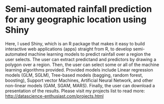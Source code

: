 # Semi-automated rainfall prediction for any geographic location using Shiny

Here, I used Shiny, which is an R package that makes it easy to build interactive web applications (apps) straight from R, to develop semi-automated machine learning models to predict rainfall over a region the user selects. The user can extract predictand and predictors by drawing a polygon over a region. Then, the user can select some or all of the machine learning algorithms provided. Provided models include Linear regression models (GLM, SGLM), Tree-based models (bagging, random forest, boosting), Support vector Machines, Artificial Neural Network, and other non-linear models (GAM, SGAM, MARS). Finally, the user can download a presentation of the results. Please visit my projects list to read more: http://datascience-enthusiast.com/projects.html
